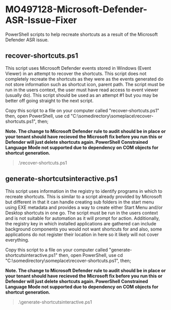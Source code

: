 # MO497128-Microsoft-Defender-ASR-Issue-Fixer
PowerShell scripts to help recreate shortcuts as a result of the Microsoft Defender ASR issue.

## recover-shortcuts.ps1
This script uses Microsoft Defender events stored in Windows (Event Viewer) in an attempt to recover the shortcuts. This script does not completely recreate the shortcuts as they were as the events generated do not store information such as shortcut icon, parent path. The script must be run in the users context, the user must have read access to event viewer (usually do). This script should be used as an attempt #1 but you may be better off going straight to the next script.

Copy this script to a file on your computer called "recover-shortcuts.ps1" then, open PowerShell, use cd "C:\somedirectory\someplace\recover-shortcuts.ps1", then;

**Note. The change to Microsoft Defender rule to audit should be in place or your tenant should have recieved the Microsoft fix before you run this or Defender will just delete shortcuts again. PowerShell Constrained Language Mode not supported due to dependency on COM objects for shortcut generation.**

> .\recover-shortcuts.ps1

## generate-shortcutsinteractive.ps1
This script uses information in the registry to identify programs in which to recreate shortcuts. This is similar to a script already provided by Microsoft but different in that it can handle creating sub folders in the start menu using EXE metadata and provides a way to create either Start Menu and/or Desktop shortcuts in one go. The script must be run in the users context and is not suitable for automation as it will prompt for action. Additionally, the registry key in which installed applications are gathered can include background components you would not want shortcuts for and also, some applications do not register their location in here so it likely will not cover everything.

Copy this script to a file on your computer called "generate-shortcutsinteractive.ps1" then, open PowerShell, use cd "C:\somedirectory\someplace\recover-shortcuts.ps1", then;

**Note. The change to Microsoft Defender rule to audit should be in place or your tenant should have recieved the Microsoft fix  before you run this or Defender will just delete shortcuts again. PowerShell Constrained Language Mode not supported due to dependency on COM objects for shortcut generation.**

> .\generate-shortcutsinteractive.ps1
